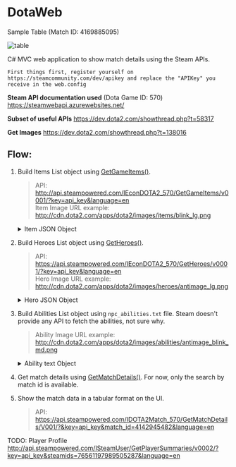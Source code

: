 # DotaWeb

Sample Table (Match ID: 4169885095)
<p>

![table](https://user-images.githubusercontent.com/9336827/47464231-73f3e080-d79d-11e8-86c3-f7856d20d74d.PNG)

C# MVC web application to show match details using the Steam APIs.

`First things first, register yourself on https://steamcommunity.com/dev/apikey and replace the "APIKey" you receive in the web.config`

**Steam API documentation used** (Dota Game ID: 570)
https://steamwebapi.azurewebsites.net/

**Subset of useful APIs**
https://dev.dota2.com/showthread.php?t=58317

**Get Images**
https://dev.dota2.com/showthread.php?t=138016


## Flow:
1. Build Items List object using [GetGameItems()](https://wiki.teamfortress.com/wiki/WebAPI/GetGameItems).
   > API: http://api.steampowered.com/IEconDOTA2_570/GetGameItems/v0001/?key=api_key&language=en <br>
   > Item Image URL example: http://cdn.dota2.com/apps/dota2/images/items/blink_lg.png <br>
   <details>
   <summary>Item JSON Object</summary>
   <p>
   
   ```json
   {
   "result":{
      "items":[
            {
               "id":1,
               "name":"item_blink",
               "cost":2250,
               "secret_shop":0,
               "side_shop":1,
               "recipe":0,
               "localized_name":"Blink Dagger"
            }
         ]
      }
   }
2. Build Heroes List object using [GetHeroes()](https://wiki.teamfortress.com/wiki/WebAPI/GetHeroes). 
   > API: https://api.steampowered.com/IEconDOTA2_570/GetHeroes/v0001/?key=api_key&language=en <br>
   > Hero Image URL example: http://cdn.dota2.com/apps/dota2/images/heroes/antimage_lg.png <br>
   <details>
   <summary>Hero JSON Object</summary>
   <p>
   
   ```json
   {
   "result":{
      "heroes":[
            {
               "name":"npc_dota_hero_antimage",
               "id":1,
               "localized_name":"Anti-Mage"
            }
         ]
      }
   }
3. Build Abilities List object using `npc_abilities.txt` file. Steam doesn't provide any API to fetch the abilities, not sure why.
   > Ability Image URL example: http://cdn.dota2.com/apps/dota2/images/abilities/antimage_blink_md.png
   <details>
   <summary>Ability text Object</summary>
   <p>
   
   ```
   {
      "DOTAAbilities":{
        "antimage_mana_break"
        {
          "ID"                  "5003"
          "AbilityBehavior"         "DOTA_ABILITY_BEHAVIOR_PASSIVE"
          "AbilityUnitDamageType"      "DAMAGE_TYPE_PHYSICAL"      
          "SpellImmunityType"         "SPELL_IMMUNITY_ENEMIES_NO"
          "AbilitySpecial"
          {
            "01"
            {
               "var_type"         "FIELD_FLOAT"
               "damage_per_burn"   "0.6"
            }
            "02"
            {
               "var_type"         "FIELD_INTEGER"
               "mana_per_hit"      "28 40 52 64"
            }
          }
        }
      }
   }
4. Get match details using [GetMatchDetails()](https://wiki.teamfortress.com/wiki/WebAPI/GetMatchDetails). For now, only the search by match id is available.
5. Show the match data in a tabular format on the UI.
   > API: https://api.steampowered.com/IDOTA2Match_570/GetMatchDetails/V001/?&key=api_key&match_id=4142945482&language=en

TODO:
Player Profile
http://api.steampowered.com/ISteamUser/GetPlayerSummaries/v0002/?key=api_key&steamids=76561197989505287&language=en


